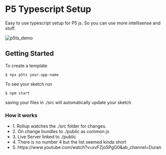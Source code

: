 <h1>P5 Typescript Setup </h1>
Easy to use typescript setup for P5 js. So you can use more intellisense and stuff.

![p5ts_demo](https://user-images.githubusercontent.com/68161803/167474944-85252cd7-632d-45cc-ab52-e9865057cfd2.png)

<h2> Getting Started </h2>

<p1>To create a template</p1>

```
$ npx p5ts your-app-name
```

<p1>To see your sketch run</p1>

```
$ npm start
```

saving your files in ./src will automatically update your sketch

<h3>How it works</h3>
<ul>
<li> 
1. Rollup watches the ./src folder for changes. 
</li>
<li> 
2. On change bundles to ./public as common js
</li>
<li> 
3. Live Server linked to ./public
</li>
<li> 
4. There is no number 4 but the list seemed kinda short
</li>
<li> 
5. https://www.youtube.com/watch?v=xvFZjo5PgG0&ab_channel=Duran
</li>
</ul>

